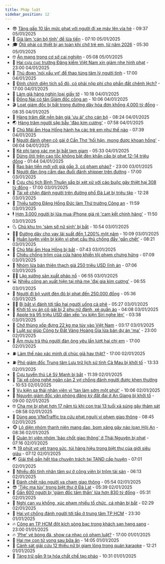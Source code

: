 ```yaml
---
title: Pháp luật
sidebar_position: 12
---
```


<!-- vnexpress-phap-luat:START -->
- 😎 [Tăng gấp 10 lần mức phạt với người đi xe máy lên vỉa hè](https://vnexpress.net/tang-gap-10-lan-muc-phat-voi-nguoi-di-xe-may-len-via-he-4835735.html) - 09:37 05/01/2025
- 🥰 [Giả làm &#39;cán bộ tỉnh&#39; để lừa tiền](https://vnexpress.net/gia-lam-can-bo-tinh-de-lua-tien-4835717.html) - 07:10 05/01/2025
- 🎓 [Ôtô phải có thiết bị an toàn khi chở trẻ em, từ năm 2026](https://vnexpress.net/oto-phai-co-thiet-bi-an-toan-khi-cho-tre-em-tu-nam-2026-4834677.html) - 05:30 05/01/2025
- 🤓 [Án mạng trong cơ sở cai nghiện](https://vnexpress.net/an-mang-trong-co-so-cai-nghien-4835683.html) - 05:08 05/01/2025
- 🎊 [Hai cựu cục trưởng Đăng kiểm Việt Nam xin giảm nhẹ hình phạt](https://vnexpress.net/hai-cuu-cuc-truong-dang-kiem-viet-nam-xin-giam-nhe-hinh-phat-4835529.html) - 23:00 04/01/2025
- 🙉 [Thủ đoạn &#39;nói xấu vợ&#39; để thao túng tâm lý người tình](https://vnexpress.net/thu-doan-thao-tung-nguoi-tinh-de-thu-tieu-vo-sap-cuoi-4835302.html) - 17:00 04/01/2025
- 🤡 [Đính chính diện tích sổ đỏ, có phải nộp phí cho phần đất chênh lệch?](https://vnexpress.net/dinh-chinh-dien-tich-so-do-co-phai-nop-phi-cho-phan-dat-chenh-lech-vnepre-4834720.html) - 17:00 04/01/2025
- 🗽 [Làm giả hàng nghìn loại giấy tờ](https://vnexpress.net/lam-gia-hang-nghin-loai-giay-to-4835537.html) - 10:18 04/01/2025
- 🌋 [Đồng Nai có tân Giám đốc công an](https://vnexpress.net/dong-nai-co-tan-giam-doc-cong-an-4835539.html) - 10:06 04/01/2025
- 🎬 [Loạt giám đốc bị bắt trong đường dây hóa đơn khống 4.000 tỷ đồng](https://vnexpress.net/loat-giam-doc-bi-bat-trong-duong-day-hoa-don-khong-4-000-ty-dong-4835519.html) - 08:35 04/01/2025
- 💯 [Hàng trăm đất nền bán giá &#39;ưu ái&#39; cho cán bộ](https://vnexpress.net/hang-tram-dat-nen-ban-gia-uu-ai-cho-can-bo-4835521.html) - 08:24 04/01/2025
- 🌏 [Hàng trăm người sập bẫy &#39;đào kim cương&#39;](https://vnexpress.net/hang-tram-nguoi-sap-bay-dao-kim-cuong-4835511.html) - 07:58 04/01/2025
- 🌊 [Chủ Mái ấm Hoa Hồng hành hạ các trẻ em như thế nào](https://vnexpress.net/chu-mai-am-hoa-hong-hanh-ha-cac-tre-em-nhu-the-nao-4835506.html) - 07:39 04/01/2025
- 💂 [Người đánh ghen cô gái ở Cần Thơ &#39;hối hận, mong được khoan hồng&#39;](https://vnexpress.net/nguoi-danh-ghen-co-gai-o-can-tho-hoi-han-mong-duoc-khoan-hong-4835481.html) - 06:04 04/01/2025
- 🎡 [Kẻ phi tang xác mẹ bị bắt tạm giam](https://vnexpress.net/ke-phi-tang-xac-me-bi-bat-tam-giam-4835475.html) - 05:33 04/01/2025
- 🫶 [Dừng ôtô trên cao tốc không bật đèn khẩn cấp bị phạt 12-14 triệu đồng](https://vnexpress.net/dung-oto-tren-cao-toc-khong-bat-den-khan-cap-bi-phat-12-14-trieu-dong-4835379.html) - 01:44 04/01/2025
- 🐲 [Rao bán tiền mới với giá gấp 3, có phạm pháp?](https://vnexpress.net/rao-ban-tien-moi-voi-gia-gap-3-co-pham-phap-4834110.html) - 23:00 03/01/2025
- 🚀 [Người đàn ông cầm dao đuổi đánh shipper trên đường](https://vnexpress.net/nguoi-dan-ong-cam-dao-duoi-danh-shipper-tren-duong-4835337.html) - 17:00 03/01/2025
- 🎊 [Cựu chủ tịch Bình Thuận sắp bị xét xử với cáo buộc gây thiệt hại 308 tỷ đồng](https://vnexpress.net/cuu-chu-tich-binh-thuan-sap-bi-xet-xu-voi-cao-buoc-gay-thiet-hai-308-ty-dong-4835320.html) - 17:00 03/01/2025
- 🤗 [Tài xế chặn đánh người trên đường phố Đà Lạt bị triệu tập](https://vnexpress.net/tai-xe-chan-danh-nguoi-tren-duong-pho-da-lat-bi-trieu-tap-4835318.html) - 12:28 03/01/2025
- 🗽 [Thiếu tướng Đặng Hồng Đức làm Thứ trưởng Công an](https://vnexpress.net/thieu-tuong-dang-hong-duc-lam-thu-truong-cong-an-4835274.html) - 11:59 03/01/2025
- 🕴 [Hơn 3.000 người bị lừa mua iPhone giá rẻ &#39;cam kết chính hãng&#39;](https://vnexpress.net/hon-3-000-nguoi-bi-lua-mua-iphone-gia-re-cam-ket-chinh-hang-4835304.html) - 11:50 03/01/2025
- 🌜 [Chủ khu trọ &#39;sàm sỡ nữ sinh&#39; bị bắt](https://vnexpress.net/chu-khu-tro-sam-so-nu-sinh-bi-bat-4835295.html) - 10:54 03/01/2025
- 🧑‍🏫 [Đường dây cho vay lãi suất đến 1.200% một năm](https://vnexpress.net/duong-day-cho-vay-lai-suat-den-1-200-mot-nam-4835195.html) - 10:09 03/01/2025
- 🦩 [Huấn luyện viên bị kiện vì phạt cầu thủ chống đẩy &#39;gần chết&#39;](https://vnexpress.net/huan-luyen-vien-bi-kien-vi-phat-cau-thu-chong-day-gan-chet-4835162.html) - 08:21 03/01/2025
- 💼 [Chủ Mái ấm Hoa Hồng bị bắt](https://vnexpress.net/chu-mai-am-hoa-hong-bi-bat-4789829.html) - 07:43 03/01/2025
- 💫 [Chiêu chống trộm của cửa hàng khiến tội phạm chưng hửng](https://vnexpress.net/chieu-chong-trom-cua-cua-hang-khien-toi-pham-chung-hung-4835126.html) - 07:09 03/01/2025
- 🦅 [Nhóm lừa bán thiên thạch giá 250 triệu USD lĩnh án](https://vnexpress.net/nhom-lua-ban-thien-thach-gia-250-trieu-usd-linh-an-4835142.html) - 07:06 03/01/2025
- 🧑‍💻 [Lập xưởng sản xuất pháo nổ](https://vnexpress.net/lap-xuong-san-xuat-phao-no-4835134.html) - 06:55 03/01/2025
- 💻 [Nhiều công an xuất hiện tại nhà mẹ &#39;đại gia kim cương&#39;](https://vnexpress.net/nhieu-cong-an-xuat-hien-tai-nha-me-dai-gia-kim-cuong-4835164.html) - 06:55 03/01/2025
- 🤠 [Người đi bộ vượt đèn đỏ bị phạt đến 250.000 đồng](https://vnexpress.net/nguoi-di-bo-vuot-den-do-bi-phat-den-250-000-dong-4835110.html) - 05:36 03/01/2025
- 🧑‍🏫 [Bị bắt vì đánh tới tấp hai người uống cà phê](https://vnexpress.net/bi-bat-vi-danh-toi-tap-hai-nguoi-uong-ca-phe-4835123.html) - 05:27 03/01/2025
- 🌈 [Khởi tố vụ án cô gái bị 2 phụ nữ đánh, xé quần áo](https://vnexpress.net/khoi-to-vu-an-co-gai-bi-2-phu-nu-danh-xe-quan-ao-4835096.html) - 04:08 03/01/2025
- 🌮 [Apple trả 95 triệu USD dàn xếp &#39;vụ kiện Siri nghe lén&#39;](https://vnexpress.net/apple-tra-95-trieu-usd-dan-xep-vu-kien-siri-nghe-len-4835072.html) - 03:38 03/01/2025
- 🐲 [Chở thùng xốp đựng 22 kg ma túy vào Việt Nam](https://vnexpress.net/cho-thung-xop-dung-22-kg-ma-tuy-vao-viet-nam-4835062.html) - 03:17 03/01/2025
- 🧰 [Luật sư giúp Công ty Đất Vàng Hoàng Gia lừa bán dự án &#39;ma&#39;](https://vnexpress.net/luat-su-giup-cong-ty-dat-vang-hoang-gia-lua-ban-du-an-ma-4834906.html) - 23:00 02/01/2025
- 💄 [Âm mưu trả thù người đàn ông yêu lần lượt hai chị em](https://vnexpress.net/am-muu-tra-thu-vi-tinh-cu-hen-ho-em-gai-4834859.html) - 17:00 02/01/2025
- ⛽️ [Làm thế nào xác minh di chúc giả hay thật?](https://vnexpress.net/lam-the-nao-xac-minh-di-chuc-gia-hay-that-vnepre-4834722.html) - 17:00 02/01/2025
- ⛽️ [Phó giám đốc Trung tâm Lưu trữ lịch sử tỉnh Cà Mau bị khởi tố](https://vnexpress.net/pho-giam-doc-trung-tam-luu-tru-lich-su-tinh-ca-mau-bi-khoi-to-4834907.html) - 13:33 02/01/2025
- 💂 [Cựu tuyển thủ Lê Sỹ Mạnh bị bắt](https://vnexpress.net/cuu-tuyen-thu-le-sy-manh-bi-bat-4832063.html) - 11:39 02/01/2025
- 🤔 [Tài xế công nghệ ngăn cản 2 vợ chồng đánh người được khen thưởng](https://vnexpress.net/tai-xe-cong-nghe-ngan-can-2-vo-chong-danh-nguoi-duoc-khen-thuong-4834869.html) - 10:53 02/01/2025
- 🧐 [Vụ kiện sa thải nhân viên vì &#39;tan làm sớm một phút&#39;](https://vnexpress.net/vu-kien-sa-thai-nhan-vien-vi-tan-lam-som-mot-phut-4834830.html) - 10:06 02/01/2025
- 🎃 [Nguyên giám đốc văn phòng đăng ký đất đai ở An Giang bị khởi tố](https://vnexpress.net/nguyen-giam-doc-van-phong-dang-ky-dat-dai-o-an-giang-bi-khoi-to-4834715.html) - 09:00 02/01/2025
- 🤓 [Cha mẹ bị phạt hơn 17 năm tù khi con trai 13 tuổi xả súng gây thảm sát](https://vnexpress.net/cha-me-bi-phat-hon-17-nam-tu-khi-con-trai-13-tuoi-xa-sung-gay-tham-sat-4834729.html) - 08:58 02/01/2025
- 💃 [Dùng app VNeTraffic tra cứu phạt nguội vi phạm giao thông](https://vnexpress.net/dung-app-vnetraffic-tra-cuu-phat-nguoi-vi-pham-giao-thong-4834805.html) - 08:45 02/01/2025
- 🐵 [Lộ diện nhóm thanh niên mang dao, bom xăng gây náo loạn Hội An](https://vnexpress.net/lo-dien-nhom-thanh-nien-mang-dao-bom-xang-gay-nao-loan-hoi-an-4834592.html) - 08:36 02/01/2025
- 🤖 [Quản trị viên nhóm &#39;báo chốt giao thông&#39; ở Thái Nguyên bị phạt](https://vnexpress.net/quan-tri-vien-nhom-bao-chot-giao-thong-o-thai-nguyen-bi-phat-4834738.html) - 07:16 02/01/2025
- ⚗️ [19 phút vơ vét trang sức, túi hàng hiệu trong biệt thự của giới siêu giàu](https://vnexpress.net/19-phut-ke-trom-vo-vet-trang-suc-tui-hieu-hon-10-trieu-bang-anh-4834698.html) - 07:12 02/01/2025
- 🌏 [Giải thể gần hết tòa chuyên trách tại TAND cấp huyện](https://vnexpress.net/giai-the-gan-het-toa-chuyen-trach-tai-tand-cap-huyen-4834709.html) - 07:01 02/01/2025
- 🦆 [Nhiều đôi tình nhân tâm sự ở công viên bị trộm tài sản](https://vnexpress.net/nhieu-doi-tinh-nhan-tam-su-o-cong-vien-bi-trom-tai-san-4834645.html) - 06:13 02/01/2025
- 🐎 [Đánh chết não người va chạm giao thông](https://vnexpress.net/danh-chet-nao-nguoi-va-cham-giao-thong-4834690.html) - 05:54 02/01/2025
- 😎 [&#39;Tiệc ma túy&#39; trong biệt thự ở Đà Lạt](https://vnexpress.net/tiec-ma-tuy-trong-biet-thu-o-da-lat-4834708.html) - 05:39 02/01/2025
- 💪 [Gần 600 người bị &#39;giám đốc tâm thần&#39; lừa hơn 830 tỷ đồng](https://vnexpress.net/gan-600-nguoi-bi-giam-doc-tam-than-lua-hon-830-ty-dong-4834649.html) - 05:31 02/01/2025
- 🤡 [Nghi can vu khống, xúc phạm nhiều tổ chức, cá nhân bị bắt](https://vnexpress.net/nghi-can-vu-khong-xuc-pham-nhieu-to-chuc-ca-nhan-bi-bat-4834565.html) - 02:29 02/01/2025
- 🌁 [Hai vợ chồng đánh người tới tấp ở trung tâm TP HCM](https://vnexpress.net/hai-vo-chong-danh-nguoi-toi-tap-o-trung-tam-tp-hcm-4834508.html) - 23:30 01/01/2025
- 🔥 [Công an TP HCM đột kích sòng bạc trong khách sạn hạng sang](https://vnexpress.net/cong-an-tp-hcm-dot-kich-song-bac-trong-khach-san-hang-sang-4834509.html) - 23:00 01/01/2025
- 🔥 [&#39;Phe&#39; vé bóng đá, show ca nhạc có phạm luật?](https://vnexpress.net/phe-ve-bong-da-show-ca-nhac-co-pham-luat-4834067.html) - 17:00 01/01/2025
- 👺 [Hai mẹ con tử vong sau bữa ăn](https://vnexpress.net/hai-me-con-tu-vong-sau-bua-an-4834481.html) - 14:05 01/01/2025
- 🎊 [Cảnh sát giải cứu 12 thiếu nữ bị giam lỏng trong quán karaoke](https://vnexpress.net/canh-sat-giai-cuu-12-thieu-nu-bi-giam-long-trong-quan-karaoke-4834463.html) - 12:21 01/01/2025
- 🎊 [Tàng trữ gần 9 tạ hóa chất chế tạo pháo](https://vnexpress.net/tang-tru-gan-9-ta-hoa-chat-che-tao-phao-4834392.html) - 10:31 01/01/2025<!-- vnexpress-phap-luat:END -->
